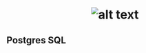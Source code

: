 # <p align="center"> ![alt text](https://github.com/Dimitrov-S-Dev-Python/20_Apps_in_50_Days/blob/master/udemy_github.jpg) <p>
## Postgres SQL